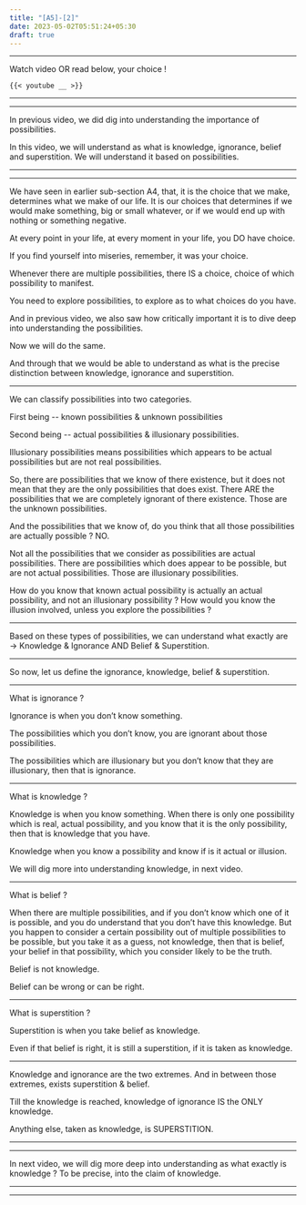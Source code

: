 ```yaml
---
title: "[A5]-[2]"
date: 2023-05-02T05:51:24+05:30
draft: true
---
```


---

Watch video OR read below, your choice !

```
{{< youtube __ >}}
```

---

---

In previous video, we did dig into understanding the importance of possibilities.

In this video, we will understand as what is knowledge, ignorance, belief and superstition. We will understand it based on possibilities.

---

---

We have seen in earlier sub-section A4, that, it is the choice that we make, determines what we make of our life. It is our choices that determines if we would make something, big or small whatever, or if we would end up with nothing or something negative.

At every point in your life, at every moment in your life, you DO have choice.

If you find yourself into miseries, remember, it was your choice.

Whenever there are multiple possibilities, there IS a choice, choice of which possibility to manifest.

You need to explore possibilities, to explore as to what choices do you have.

And in previous video, we also saw how critically important it is to dive deep into understanding the possibilities.

Now we will do the same.

And through that we would be able to understand as what is the precise distinction between knowledge, ignorance and superstition.

---

We can classify possibilities into two categories.

First being -- known possibilities & unknown possibilities

Second being -- actual possibilities & illusionary possibilities.

Illusionary possibilities means possibilities which appears to be actual possibilities but are not real possibilities.

So, there are possibilities that we know of there existence, but it does not mean that they are the only possibilities that does exist. There ARE the possibilities that we are completely ignorant of there existence. Those are the unknown possibilities.

And the possibilities that we know of, do you think that all those possibilities are actually possible ? NO.

Not all the possibilities that we consider as possibilities are actual possibilities. There are possibilities which does appear to be possible, but are not actual possibilities. Those are illusionary possibilities.

How do you know that known actual possibility is actually an actual possibility, and not an illusionary possibility ? How would you know the illusion involved, unless you explore the possibilities ?

---

Based on these types of possibilities, we can understand what exactly are → Knowledge & Ignorance AND Belief & Superstition.

---

So now, let us define the ignorance, knowledge, belief & superstition.

---

What is ignorance ?

Ignorance is when you don’t know something.

The possibilities which you don’t know, you are ignorant about those possibilities.

The possibilities which are illusionary but you don’t know that they are illusionary, then that is ignorance.

---

What is knowledge ?

Knowledge is when you know something. When there is only one possibility which is real, actual possibility, and you know that it is the only possibility, then that is knowledge that you have.

Knowledge when you know a possibility and know if is it actual or illusion.

We will dig more into understanding knowledge, in next video.

---

What is belief ?

When there are multiple possibilities, and if you don’t know which one of it is possible, and you do understand that you don’t have this knowledge. But you happen to consider a certain possibility out of multiple possibilities to be possible, but you take it as a guess, not knowledge, then that is belief, your belief in that possibility, which you consider likely to be the truth.

Belief is not knowledge.

Belief can be wrong or can be right.

---

What is superstition ?

Superstition is when you take belief as knowledge.

Even if that belief is right, it is still a superstition, if it is taken as knowledge.

---

Knowledge and ignorance are the two extremes. And in between those extremes, exists superstition & belief.

Till the knowledge is reached, knowledge of ignorance IS the ONLY knowledge.

Anything else, taken as knowledge, is SUPERSTITION.

---

---

In next video, we will dig more deep into understanding as what exactly is knowledge ? To be precise, into the claim of knowledge.

---

---
